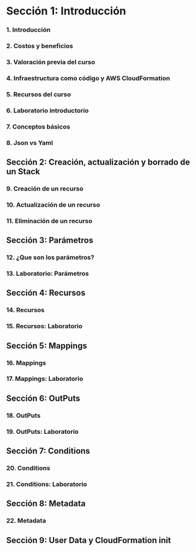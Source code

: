 
# Sección 1: Introducción

### 1. Introducción

### 2. Costos y beneficios

### 3. Valoración previa del curso

### 4. Infraestructura como código y AWS CloudFormation

### 5. Recursos del curso

### 6. Laboratorio introductorio

### 7. Conceptos básicos

### 8. Json vs Yaml

## Sección 2: Creación, actualización y borrado de un Stack

### 9. Creación de un recurso

### 10. Actualización de un recurso

### 11. Eliminación de un recurso

## Sección 3: Parámetros

### 12. ¿Que son los parámetros?

### 13. Laboratorio: Parámetros

## Sección 4: Recursos

### 14. Recursos

### 15. Recursos: Laboratorio

## Sección 5: Mappings

### 16. Mappings

### 17. Mappings: Laboratorio

## Sección 6: OutPuts

### 18. OutPuts

### 19. OutPuts: Laboratorio

## Sección 7: Conditions

### 20. Conditions

### 21. Conditions: Laboratorio

## Sección 8: Metadata

### 22. Metadata

## Sección 9: User Data y CloudFormation init











